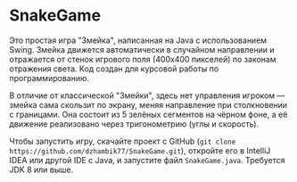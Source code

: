 # SnakeGame

Это простая игра "Змейка", написанная на Java с использованием Swing. Змейка движется автоматически в случайном направлении и отражается от стенок игрового поля (400x400 пикселей) по законам отражения света. Код создан для курсовой работы по программированию.

В отличие от классической "Змейки", здесь нет управления игроком — змейка сама скользит по экрану, меняя направление при столкновении с границами. Она состоит из 5 зелёных сегментов на чёрном фоне, а её движение реализовано через тригонометрию (углы и скорость).

Чтобы запустить игру, скачайте проект с GitHub (`git clone https://github.com/dzhambik77/SnakeGame.git`), откройте его в IntelliJ IDEA или другой IDE с Java, и запустите файл `SnakeGame.java`. Требуется JDK 8 или выше.
